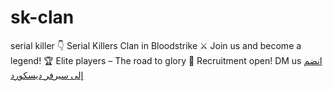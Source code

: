 # sk-clan
serial killer
👇
Serial Killers Clan in Bloodstrike
⚔️ Join us and become a legend!
🏆 Elite players – The road to glory
🔹 Recruitment open! DM us
 <a href="https://discord.gg/https://discord.gg/skclan" target="_blank">انضم إلى سيرفر ديسكورد</a>
